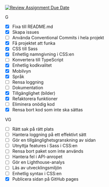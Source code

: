 [![Review Assignment Due Date](https://classroom.github.com/assets/deadline-readme-button-22041afd0340ce965d47ae6ef1cefeee28c7c493a6346c4f15d667ab976d596c.svg)](https://classroom.github.com/a/Bzh4RYwL)

G
- [x] Fixa till README.md
- [x] Skapa issues
- [ ] Använda Conventional Commits i hela projekt
- [x] Få projektet att funka
- [x] CSS till Sass
- [x] Enhetlig namngivning i CSS:en
- [ ] Konvertera till TypeScript
- [x] Enhetlig kodkvalitet
- [x] Mobilvyn
- [x] Språk
- [ ] Rensa loggning
- [ ] Dokumentation
- [x] Tillgänglighet (bilder)
- [x] Refaktorera funktioner
- [ ] Eliminera onödig kod
- [x] Rensa bort kod som inte ska sättas
  
VG
- [ ] Rätt sak på rätt plats
- [ ] Hantera loggning på ett effektivt sätt
- [ ] Gör en tillgänglighetsgranskning av sidan
- [ ] Utnyttja features i Sass i CSS:en
- [ ] Rensa bort paket som inte används
- [ ] Hantera fel i API-anropet
- [ ] Gör en Lighthouse-analys
- [ ] Läs av utvecklingsmiljön
- [ ] Enhetlig syntax i CSS:en
- [x] Publicera sidan på GitHub pages
